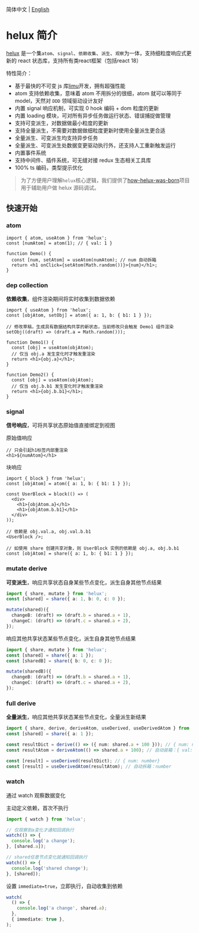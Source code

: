 简体中文 | [English](./README.en.md)

# helux 简介

[helux](https://github.com/heluxjs/helux) 是一个集`atom`、`signal`、`依赖收集`、`派生`、`观察`为一体，支持细粒度响应式更新的 react 状态库，支持所有类react框架（包括react 18）

特性简介：
- 基于最快的不可变 js 库[limu](https://github.com/tnfe/limu)开发，拥有超强性能
- atom 支持依赖收集，意味着 atom 不用拆分的很细，atom 就可以等同于 model，天然对 `DDD` 领域驱动设计友好
- 内置 signal 响应机制，可实现 0 hook 编码 + dom 粒度的更新
- 内置 loading 模块，可对所有异步任务做运行状态、错误捕捉做管理
- 支持可变派生，对数据做最小粒度的更新
- 支持全量派生，不需要对数据做细粒度更新时使用全量派生更合适
- 全量派生、可变派生均支持异步任务
- 全量派生、可变派生处数据变更驱动执行外，还支持人工重新触发运行
- 内置事件系统
- 支持中间件、插件系统，可无缝对接 redux 生态相关工具库
- 100% ts 编码，类型提示优化

> 为了方便用户理解`helux`核心逻辑，我们提供了[how-helux-was-born](https://github.com/fantasticsoul/how-helux-was-born)项目用于辅助用户做 helux 源码调试。

## 快速开始

### atom

```tsx
import { atom, useAtom } from 'helux';
const [numAtom] = atom(1); // { val: 1 }

function Demo() {
  const [num, setAtom] = useAtom(numAtom); // num 自动拆箱
  return <h1 onClick={setAtom(Math.random())}>{num}</h1>;
}
```

### dep collection

**依赖收集**，组件渲染期间将实时收集到数据依赖

```tsx
import { useAtom } from 'helux';
const [objAtom, setObj] = atom({ a: 1, b: { b1: 1 } });

// 修改草稿，生成具有数据结构共享的新状态，当前修改只会触发 Demo1 组件渲染
setObj((draft) => (draft.a = Math.random()));

function Demo1() {
  const [obj] = useAtom(objAtom);
  // 仅当 obj.a 发生变化时才触发重渲染
  return <h1>{obj.a}</h1>;
}

function Demo2() {
  const [obj] = useAtom(objAtom);
  // 仅当 obj.b.b1 发生变化时才触发重渲染
  return <h1>{obj.b.b1}</h1>;
}
```

### signal

**信号响应**，可将共享状态原始值直接绑定到视图

原始值响应

```tsx
// 只会引起h1标签内部重渲染
<h1>${numAtom}</h1>
```

块响应

```tsx
import { block } from 'helux';
const [objAtom] = atom({ a: 1, b: { b1: 1 } });

const UserBlock = block(() => (
  <div>
    <h1>{objAtom.a}</h1>
    <h1>{objAtom.b.b1}</h1>
  </div>
));

// 依赖是 obj.val.a, obj.val.b.b1
<UserBlock />;

// 如使用 share 创建共享对象，则 UserBlock 实例的依赖是 obj.a, obj.b.b1
const [objAtom] = share({ a: 1, b: { b1: 1 } });
```

### mutate derive

**可变派生**，响应共享状态自身某些节点变化，派生自身其他节点结果

```ts
import { share, mutate } from 'helux';
const [shared] = share({ a: 1, b: 0, c: 0 });

mutate(shared)({
  changeB: (draft) => (draft.b = shared.a + 1),
  changeC: (draft) => (draft.c = shared.a + 2),
});
```

响应其他共享状态某些节点变化，派生自身其他节点结果

```ts
import { share, mutate } from 'helux';
const [shared] = share({ a: 1 });
const [sharedB] = share({ b: 0, c: 0 });

mutate(sharedB)({
  changeB: (draft) => (draft.b = shared.a + 1),
  changeC: (draft) => (draft.c = shared.a + 2),
});
```

### full derive

**全量派生**，响应其他共享状态某些节点变化，全量派生新结果

```ts
import { share, derive, deriveAtom, useDerived, useDerivedAtom } from 'helux';
const [shared] = share({ a: 1 });

const resultDict = derive(() => ({ num: shared.a + 100 })); // { num: number }
const resultAtom = deriveAtom(() => shared.a + 100); // 自动装箱：{ val: number }

const [result] = useDerived(resultDict); // { num: number}
const [result] = useDerivedAtom(resultAtom); // 自动拆箱：number
```

### watch

通过 watch 观察数据变化

主动定义依赖，首次不执行

```ts
import { watch } from 'helux';

// 仅观察到a变化才通知回调执行
watch(() => {
  console.log('a change');
}, [shared.a]);

// shared任意节点变化就通知回调执行
watch(() => {
  console.log('shared change');
}, [shared]);
```

设置 `immediate=true`，立即执行，自动收集到依赖

```ts
watch(
  () => {
    console.log('a change', shared.a);
  },
  { immediate: true },
);
```
